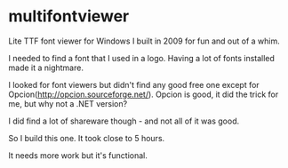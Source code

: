 multifontviewer
===============

Lite TTF font viewer for Windows I built in 2009 for fun and out of a whim.

I needed to find a font that I used in a logo. Having a lot of fonts installed made it a nightmare.

I looked for font viewers but didn't find any good free one except for Opcion(http://opcion.sourceforge.net/). Opcion is good, it did the trick for me, but why not a .NET version?

I did find a lot of shareware though - and not all of it was good.

So I build this one. It took close to 5 hours.

It needs more work but it's functional. 
